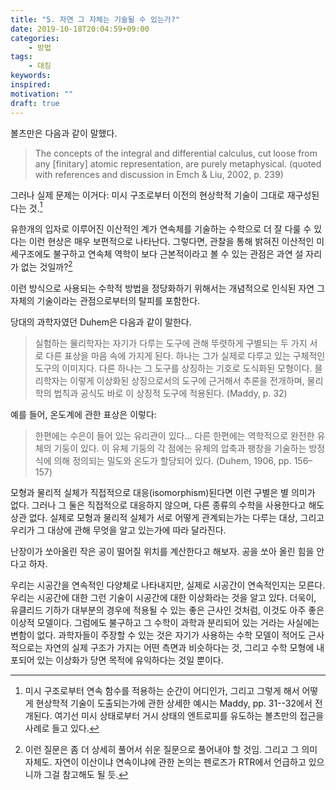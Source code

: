 ```yaml
---
title: "5. 자연 그 자체는 기술될 수 있는가?"
date: 2019-10-18T20:04:59+09:00
categories:
    - 방법
tags:
    - 대칭
keywords:
inspired:
motivation: ""
draft: true
---
```


볼츠만은 다음과 같이 말했다.

>The concepts of the integral and differential calculus, cut loose from any [finitary] atomic representation, are purely metaphysical. (quoted with references and discussion in Emch & Liu, 2002, p. 239)

그러나 실제 문제는 이거다: 미시 구조로부터 이전의 현상학적 기술이 그대로 재구성된다는 것.[^51]

[^51]: 미시 구조로부터 연속 함수를 적용하는 순간이 어디인가, 그리고 그렇게 해서 어떻게 현상학적 기술이 도출되는가에 관한 상세한 예시는 Maddy, pp. 31--32에서 전개된다. 여기선 미시 상태로부터 거시 상태의 엔트로피를 유도하는 볼츠만의 접근을 사례로 들고 있다.

유한개의 입자로 이루어진 이산적인 계가 연속체를 기술하는 수학으로 더 잘 다룰 수 있다는 이런 현상은 매우 보편적으로 나타난다.
그렇다면, 관찰을 통해 밝혀진 이산적인 미세구조에도 불구하고 연속체 역학이 보다 근본적이라고 볼 수 있는 관점은 과연 설 자리가 없는 것일까?[^52]

[^52]: 이런 질문은 좀 더 상세히 풀어서 쉬운 질문으로 풀어내야 할 것임. 그리고 그 의미 자체도. 자연이 이산이냐 연속이냐에 관한 논의는 펜로즈가 RTR에서 언급하고 있으니까 그걸 참고해도 될 듯.

이런 방식으로 사용되는 수학적 방법을 정당화하기 위해서는 개념적으로 인식된 자연 그 자체의 기술이라는 관점으로부터의 탈피를 포함한다.

당대의 과학자였던 Duhem은 다음과 같이 말한다.

>실험하는 물리학자는 자기가 다루는 도구에 관해 뚜렷하게 구별되는 두 가지 서로 다른 표상을 마음 속에 가지게 된다. 하나는 그가 실제로 다루고 있는 구체적인 도구의 이미지다. 다른 하나는 그 도구를 상징하는 기호로 도식화된 모형이다. 믈리학자는 이렇게 이상화된 상징으로서의 도구에 근거해서 추론을 전개하며, 물리학의 법칙과 공식도 바로 이 상징적 도구에 적용된다.
(Maddy, p. 32)

예를 들어, 온도계에 관한 표상은 이렇다:

>한편에는 수은이 들어 있는 유리관이 있다... 다른 한편에는 역학적으로 완전한 유체의 기둥이 있다. 이 유체 기둥의 각 점에는 유체의 압축과 팽창을 기술하는 방정식에 의해 정의되는 밀도와 온도가 할당되어 있다. (Duhem, 1906, pp. 156–157)

모형과 물리적 실체가 직접적으로 대응(isomorphism)된다면 이런 구별은 별 의미가 없다. 그러나 그 둘은 직접적으로 대응하지 않으며, 다른 종류의 수학을 사용한다고 해도 상관 없다. 실제로 모형과 물리적 실체가 서로 어떻게 관계되는가는 다루는 대상, 그리고 우리가 그 대상에 관해 무엇을 알고 있는가에 따라 달라진다.

난장이가 쏘아올린 작은 공이 떨어질 위치를 계산한다고 해보자. 공을 쏘아 올린 힘을 안다고 하자.

우리는 시공간을 연속적인 다양체로 나타내지만, 실제로 시공간이 연속적인지는 모른다. 우리는 시공간에 대한 그런 기술이 시공간에 대한 이상화라는 것을 알고 있다. 더욱이, 유클리드 기하가 대부분의 경우에 적용될 수 있는 좋은 근사인 것처럼, 이것도 아주 좋은 이상적 모델이다.
그럼에도 불구하고 그 수학이 과학과 분리되어 있는 거라는 사실에는 변함이 없다.
과학자들이 주장할 수 있는 것은 자기가 사용하는 수학 모델이 적어도 근사적으로는 자연의 실제 구조가 가지는 어떤 측면과 비슷하다는 것, 그리고 수학 모형에 내포되어 있는 이상화가 당면 목적에 유익하다는 것일 뿐이다.
